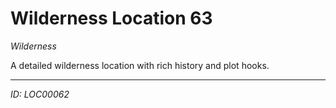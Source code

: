 # Wilderness Location 63

*Wilderness*

A detailed wilderness location with rich history and plot hooks.

---
*ID: LOC00062*